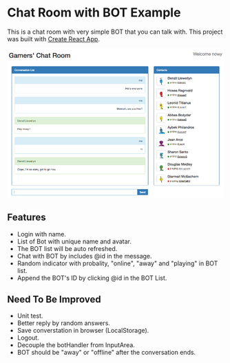 # Chat Room with BOT Example

This is a chat room with very simple BOT that you can talk with.
This project was built with [Create React App](https://github.com/facebookincubator/create-react-app).

![Chat Room](https://github.com/nowycheung/chat-room-bot/raw/master/images/screenshot.png)

## Features
* Login with name.
* List of Bot with unique name and avatar.
* The BOT list will be auto refreshed.
* Chat with BOT by includes @id in the message.
* Random indicator with probality, "online", "away" and "playing" in BOT list.
* Append the BOT's ID by clicking @id in the BOT List.


## Need To Be Improved
* Unit test.
* Better reply by random answers.
* Save converstation in browser (LocalStorage).
* Logout.
* Decouple the botHandler from InputArea.
* BOT should be "away" or "offline" after the conversation ends.
